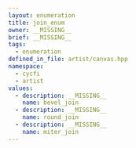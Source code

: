 ```yaml
---
layout: enumeration
title: join_enum
owner: __MISSING__
brief: __MISSING__
tags:
  - enumeration
defined_in_file: artist/canvas.hpp
namespace:
  - cycfi
  - artist
values:
  - description: __MISSING__
    name: bevel_join
  - description: __MISSING__
    name: round_join
  - description: __MISSING__
    name: miter_join
---
```

